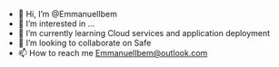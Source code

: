 - 👋 Hi, I’m @EmmanuelIbem
- 👀 I’m interested in ...
- 🌱 I’m currently learning Cloud services and application deployment
- 💞️ I’m looking to collaborate on Safe
- 📫 How to reach me EmmanuelIbem@outlook.com

